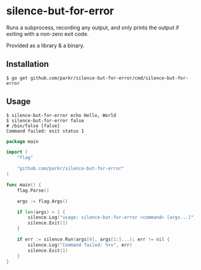 # silence-but-for-error

Runs a subprocess, recording any output, and only prints the output if
exiting with a non-zero exit code.

Provided as a library & a binary.

## Installation

```text
$ go get github.com/parkr/silence-but-for-error/cmd/silence-but-for-error
```

## Usage

```text
$ silence-but-for-error echo Hello, World
$ silence-but-for-error false
# /bin/false [false]
Command failed: exit status 1
```

```go
package main

import (
	"flag"

	"github.com/parkr/silence-but-for-error"
)

func main() {
	flag.Parse()

	args := flag.Args()

	if len(args) < 1 {
		silence.Log("usage: silence-but-for-error <command> [args...]")
		silence.Exit(1)
	}

	if err := silence.Run(args[0], args[1:]...); err != nil {
		silence.Log("Command failed: %+v", err)
		silence.Exit(1)
	}
}
```
